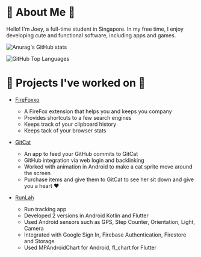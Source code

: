 # 🌼 About Me 🌼
Hello! I'm Joey, a full-time student in Singapore. In my free time, I enjoy developing cute and functional software, including apps and games.

![Anurag's GitHub stats](https://github-readme-stats.vercel.app/api?username=jyorien&show_icons=true&theme=github_dark&hide_border=true)

![GitHub Top Languages](https://github-readme-stats.vercel.app/api/top-langs?username=jyorien&theme=github_dark&layout=compact&hide_border=true)

# 🌻 Projects I've worked on 🌻
* [FireFoxxo](https://github.com/jyorien/FireFoxxo)
  * A FireFox extension that helps you and keeps you company
  * Provides shortcuts to a few search engines
  * Keeps track of your clipboard history
  * Keeps tack of your browser stats
  
* [GitCat](https://github.com/jyorien/GitCat) 
  * An app to feed your GitHub commits to GitCat
  * GitHub integration via web login and backlinking
  * Worked with animation in Android to make a cat sprite move around the screen
  * Purchase items and give them to GitCat to see her sit down and give you a heart :heart: 
  
* [RunLah](https://github.com/jyorien/RunLah)
  * Run tracking app
  * Developed 2 versions in Android Kotlin and Flutter
  * Used Android sensors such as GPS, Step Counter, Orientation, Light, Camera
  * Integrated with Google Sign In, Firebase Authentication, Firestore and Storage
  * Used MPAndroidChart for Android, fl_chart for Flutter
  
<!--
**jyorien/jyorien** is a ✨ _special_ ✨ repository because its `README.md` (this file) appears on your GitHub profile.

Here are some ideas to get you started:

- 🔭 I’m currently working on Android and Flutter
- 🌱 I’m currently learning ...
- 👯 I’m looking to collaborate on ...
- 🤔 I’m looking for help with ...
- 💬 Ask me about ...
- 📫 How to reach me: ...
- 😄 Pronouns: ...
- ⚡ Fun fact: ...
-->
